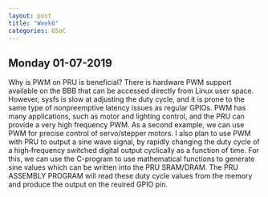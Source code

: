 ```yaml
---
layout: post
title: "Week6"
categories: GSoC
---
```


## Monday 01-07-2019

Why is PWM on PRU is beneficial? 
There is hardware PWM support available on the BBB
that can be accessed directly from Linux user space. However, sysfs is slow
at adjusting the duty cycle, and it is prone to the same type of nonpreemptive latency issues as regular GPIOs.
PWM has many applications, such as motor and lighting control, and the PRU can provide a very high frequency PWM.
As a second example, we can use PWM for precise control of servo/stepper motors.
I also plan to use PWM with PRU to output a sine wave signal, by rapidly changing the duty cycle of a high‐frequency switched digital output cyclically as a function of time. For this, we can use the C-program to use mathematical functions to generate sine values which can be written into the PRU SRAM/DRAM. The PRU ASSEMBLY PROGRAM will read these duty cycle values from the memory and produce the output on the reuired GPIO pin.
